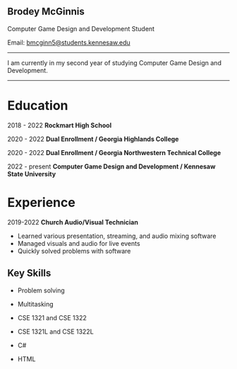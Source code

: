 ## Brodey McGinnis

Computer Game Design and Development Student

Email: bmcginn5@students.kennesaw.edu

------

I am currently in my second year of studying Computer Game Design and Development.

------

# Education

2018 - 2022 **Rockmart High School**

2020 - 2022 **Dual Enrollment / Georgia Highlands College**

2020 - 2022 **Dual Enrollment / Georgia Northwestern Technical College**

2022 - present **Computer Game Design and Development / Kennesaw State University**

# Experience

2019-2022 **Church Audio/Visual Technician**

- Learned various presentation, streaming, and audio mixing software
- Managed visuals and audio for live events 
- Quickly solved problems with software 

## Key Skills

- Problem solving

- Multitasking

- CSE 1321 and CSE 1322

- CSE 1321L and CSE 1322L

- C#

- HTML

  